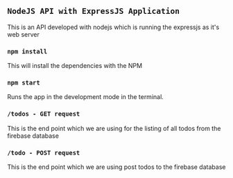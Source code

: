 ## `NodeJS API with ExpressJS Application`
This is an API developed with nodejs which is running the expressjs as it's web server

### `npm install`
This will install the dependencies with the NPM

### `npm start`
Runs the app in the development mode in the terminal.<br />

### `/todos - GET request`
This is the end point which we are using for the listing of all todos from the firebase database

### `/todo - POST request`
This is the end point which we are using post todos to the firebase database

